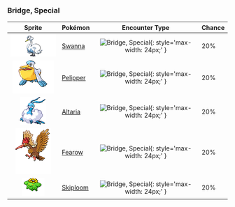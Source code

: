

### Bridge, Special


| Sprite | Pokémon | Encounter Type | Chance |
| :---: | --- | :---: | --- |
| ![Swanna](https://raw.githubusercontent.com/PokeAPI/sprites/master/sprites/pokemon/versions/generation-v/black-white/animated/581.gif) | [Swanna](../pokemon/swanna.md/) | ![Bridge, Special](../assets/encounter_types/bridge_special.png){: style='max-width: 24px;' } | 20% |
| ![Pelipper](https://raw.githubusercontent.com/PokeAPI/sprites/master/sprites/pokemon/versions/generation-v/black-white/animated/279.gif) | [Pelipper](../pokemon/pelipper.md/) | ![Bridge, Special](../assets/encounter_types/bridge_special.png){: style='max-width: 24px;' } | 20% |
| ![Altaria](https://raw.githubusercontent.com/PokeAPI/sprites/master/sprites/pokemon/versions/generation-v/black-white/animated/334.gif) | [Altaria](../pokemon/altaria.md/) | ![Bridge, Special](../assets/encounter_types/bridge_special.png){: style='max-width: 24px;' } | 20% |
| ![Fearow](https://raw.githubusercontent.com/PokeAPI/sprites/master/sprites/pokemon/versions/generation-v/black-white/animated/22.gif) | [Fearow](../pokemon/fearow.md/) | ![Bridge, Special](../assets/encounter_types/bridge_special.png){: style='max-width: 24px;' } | 20% |
| ![Skiploom](https://raw.githubusercontent.com/PokeAPI/sprites/master/sprites/pokemon/versions/generation-v/black-white/animated/188.gif) | [Skiploom](../pokemon/skiploom.md/) | ![Bridge, Special](../assets/encounter_types/bridge_special.png){: style='max-width: 24px;' } | 20% |

